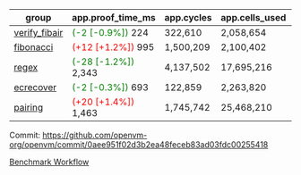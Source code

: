 | group | app.proof_time_ms | app.cycles | app.cells_used | leaf.proof_time_ms | leaf.cycles | leaf.cells_used |
| -- | -- | -- | -- | -- | -- | -- |
| [verify_fibair](https://github.com/openvm-org/openvm/blob/benchmark-results/benchmarks-pr/2178/verify_fibair-0aee951f02d3b2ea48feceb83ad03fdc00255418.md) |<span style='color: green'>(-2 [-0.9%])</span> 224 |  322,610 |  2,058,654 |- | - | - |
| [fibonacci](https://github.com/openvm-org/openvm/blob/benchmark-results/benchmarks-pr/2178/fibonacci-0aee951f02d3b2ea48feceb83ad03fdc00255418.md) |<span style='color: red'>(+12 [+1.2%])</span> 995 |  1,500,209 |  2,100,402 |- | - | - |
| [regex](https://github.com/openvm-org/openvm/blob/benchmark-results/benchmarks-pr/2178/regex-0aee951f02d3b2ea48feceb83ad03fdc00255418.md) |<span style='color: green'>(-28 [-1.2%])</span> 2,343 |  4,137,502 |  17,695,216 |- | - | - |
| [ecrecover](https://github.com/openvm-org/openvm/blob/benchmark-results/benchmarks-pr/2178/ecrecover-0aee951f02d3b2ea48feceb83ad03fdc00255418.md) |<span style='color: green'>(-2 [-0.3%])</span> 693 |  122,859 |  2,263,820 |- | - | - |
| [pairing](https://github.com/openvm-org/openvm/blob/benchmark-results/benchmarks-pr/2178/pairing-0aee951f02d3b2ea48feceb83ad03fdc00255418.md) |<span style='color: red'>(+20 [+1.4%])</span> 1,463 |  1,745,742 |  25,468,210 |- | - | - |


Commit: https://github.com/openvm-org/openvm/commit/0aee951f02d3b2ea48feceb83ad03fdc00255418

[Benchmark Workflow](https://github.com/openvm-org/openvm/actions/runs/18795914656)
